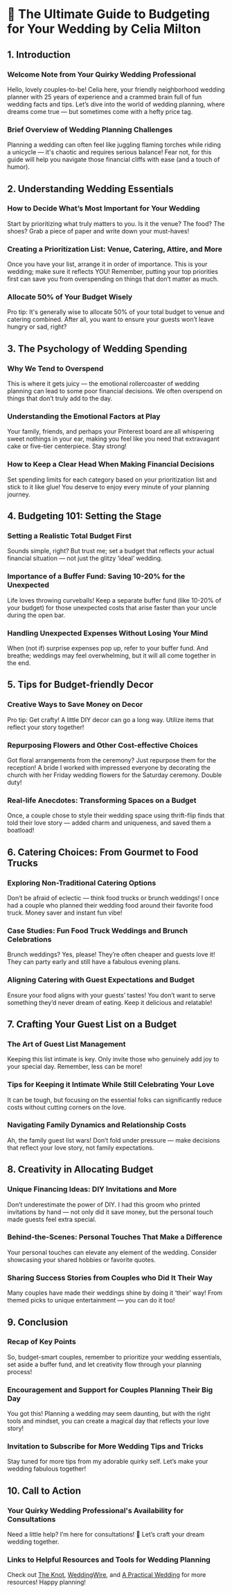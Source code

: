 # 🎉 The Ultimate Guide to Budgeting for Your Wedding by Celia Milton

## 1. Introduction
### Welcome Note from Your Quirky Wedding Professional
Hello, lovely couples-to-be! Celia here, your friendly neighborhood wedding planner with 25 years of experience and a crammed brain full of fun wedding facts and tips. Let’s dive into the world of wedding planning, where dreams come true — but sometimes come with a hefty price tag. 

### Brief Overview of Wedding Planning Challenges
Planning a wedding can often feel like juggling flaming torches while riding a unicycle — it's chaotic and requires serious balance! Fear not, for this guide will help you navigate those financial cliffs with ease (and a touch of humor). 

## 2. Understanding Wedding Essentials
### How to Decide What’s Most Important for Your Wedding
Start by prioritizing what truly matters to you. Is it the venue? The food? The shoes? Grab a piece of paper and write down your must-haves!  

### Creating a Prioritization List: Venue, Catering, Attire, and More
Once you have your list, arrange it in order of importance. This is your wedding; make sure it reflects YOU! Remember, putting your top priorities first can save you from overspending on things that don’t matter as much.

### Allocate 50% of Your Budget Wisely
Pro tip: It's generally wise to allocate 50% of your total budget to venue and catering combined. After all, you want to ensure your guests won’t leave hungry or sad, right?

## 3. The Psychology of Wedding Spending
### Why We Tend to Overspend
This is where it gets juicy — the emotional rollercoaster of wedding planning can lead to some poor financial decisions. We often overspend on things that don’t truly add to the day.  

### Understanding the Emotional Factors at Play
Your family, friends, and perhaps your Pinterest board are all whispering sweet nothings in your ear, making you feel like you need that extravagant cake or five-tier centerpiece. Stay strong!

### How to Keep a Clear Head When Making Financial Decisions
Set spending limits for each category based on your prioritization list and stick to it like glue! You deserve to enjoy every minute of your planning journey.

## 4. Budgeting 101: Setting the Stage
### Setting a Realistic Total Budget First
Sounds simple, right? But trust me; set a budget that reflects your actual financial situation — not just the glitzy ‘ideal’ wedding.

### Importance of a Buffer Fund: Saving 10-20% for the Unexpected
Life loves throwing curveballs! Keep a separate buffer fund (like 10-20% of your budget) for those unexpected costs that arise faster than your uncle during the open bar.

### Handling Unexpected Expenses Without Losing Your Mind
When (not if) surprise expenses pop up, refer to your buffer fund. And breathe; weddings may feel overwhelming, but it will all come together in the end.

## 5. Tips for Budget-friendly Decor
### Creative Ways to Save Money on Decor
Pro tip: Get crafty! A little DIY decor can go a long way. Utilize items that reflect your story together! 

### Repurposing Flowers and Other Cost-effective Choices
Got floral arrangements from the ceremony? Just repurpose them for the reception! A bride I worked with impressed everyone by decorating the church with her Friday wedding flowers for the Saturday ceremony. Double duty! 

### Real-life Anecdotes: Transforming Spaces on a Budget
Once, a couple chose to style their wedding space using thrift-flip finds that told their love story — added charm and uniqueness, and saved them a boatload!

## 6. Catering Choices: From Gourmet to Food Trucks
### Exploring Non-Traditional Catering Options
Don’t be afraid of eclectic — think food trucks or brunch weddings! I once had a couple who planned their wedding food around their favorite food truck. Money saver and instant fun vibe! 

### Case Studies: Fun Food Truck Weddings and Brunch Celebrations
Brunch weddings? Yes, please! They’re often cheaper and guests love it! They can party early and still have a fabulous evening plans.

### Aligning Catering with Guest Expectations and Budget
Ensure your food aligns with your guests’ tastes! You don’t want to serve something they’d never dream of eating. Keep it delicious and relatable!

## 7. Crafting Your Guest List on a Budget
### The Art of Guest List Management
Keeping this list intimate is key. Only invite those who genuinely add joy to your special day. Remember, less can be more!

### Tips for Keeping it Intimate While Still Celebrating Your Love
It can be tough, but focusing on the essential folks can significantly reduce costs without cutting corners on the love.

### Navigating Family Dynamics and Relationship Costs
Ah, the family guest list wars! Don’t fold under pressure — make decisions that reflect your love story, not family expectations.

## 8. Creativity in Allocating Budget
### Unique Financing Ideas: DIY Invitations and More
Don’t underestimate the power of DIY. I had this groom who printed invitations by hand — not only did it save money, but the personal touch made guests feel extra special. 

### Behind-the-Scenes: Personal Touches That Make a Difference
Your personal touches can elevate any element of the wedding. Consider showcasing your shared hobbies or favorite quotes.

### Sharing Success Stories from Couples who Did It Their Way
Many couples have made their weddings shine by doing it ‘their’ way! From themed picks to unique entertainment — you can do it too!

## 9. Conclusion
### Recap of Key Points
So, budget-smart couples, remember to prioritize your wedding essentials, set aside a buffer fund, and let creativity flow through your planning process!

### Encouragement and Support for Couples Planning Their Big Day
You got this! Planning a wedding may seem daunting, but with the right tools and mindset, you can create a magical day that reflects your love story! 

### Invitation to Subscribe for More Wedding Tips and Tricks
Stay tuned for more tips from my adorable quirky self. Let’s make your wedding fabulous together!

## 10. Call to Action
### Your Quirky Wedding Professional's Availability for Consultations
Need a little help? I’m here for consultations! 🌼 Let’s craft your dream wedding together.

### Links to Helpful Resources and Tools for Wedding Planning
Check out [The Knot](https://www.theknot.com), [WeddingWire](https://www.weddingwire.com), and [A Practical Wedding](https://apracticalwedding.com) for more resources! Happy planning!